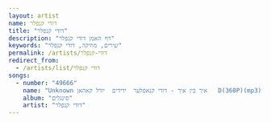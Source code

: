 ```yaml
---
layout: artist
name: דודי קנפלר
title: "דודי קנפלר"
description: "דף האמן דודי קנפלר"
keywords: "שירים, מוזיקה, דודי קנפלר"
permalink: /artists/דודי-קנפלר
redirect_from:
  - /artists/list/דודי קנפלר
songs:
  - number: "49666"
    name: "Unknown איך בין איך - דודי קנאפלער  ידידים  יודל קאהאן   D(360P)(mp3)"
    album: "סינגלים"
    artist: "דודי קנפלר"
---
```

